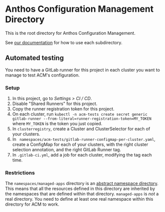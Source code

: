 # Anthos Configuration Management Directory

This is the root directory for Anthos Configuration Management.

See [our documentation](https://cloud.google.com/anthos-config-management/docs/repo) for how to use each subdirectory.

## Automated testing

You need to have a GitLab runner for this project in each cluster you want
to manage to test ACM's configuration.

### Setup

1. In this project, go to *Settings > CI / CD*.
1. Disable "Shared Runners" for this project.
1. Copy the runner registration token for this project.
1. On each cluster, run `kubectl -n acm-tests create secret generic gitlab-runner --from-literal=runner-registration-token=MY_TOKEN`
   where `MY_TOKEN` is the token you just copied.
1. In `clusterregistry`, create a Cluster and ClusterSelector for each of your clusters.
1. In ` namespaces/acm-tests/gitlab-runner-configmap-per-cluster.yaml`, create
   a ConfigMap for each of your clusters, with the right cluster selection
   annotation, and the right GitLab Runner tag.
1. In `.gitlab-ci.yml`, add a job for each cluster, modifying the tag each time.

### Restrictions

The `namespaces/managed-apps` directory is an [abstract namespace directory](https://cloud.google.com/anthos-config-management/docs/concepts/namespace-inheritance).
This means that all the resources defined in this directory are inherited by
the namespaces that are defined within that directory. `managed-apps` is *not*
a real directory. You need to define at least one real namespace within this
directory for ACM to work.